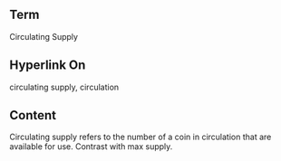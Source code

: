 ## Term

Circulating Supply

## Hyperlink On

circulating supply, circulation 

## Content

Circulating supply refers to the number of a coin in circulation that are available for use. Contrast with max supply.